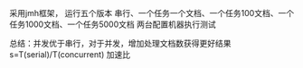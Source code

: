 采用jmh框架，
运行五个版本
串行、一个任务一个文档、一个任务100文档、一个任务1000文档、一个任务5000文档
两台配置机器执行测试

总结：并发优于串行，对于并发，增加处理文档数获得更好结果
s=T(serial)/T(concurrent) 加速比